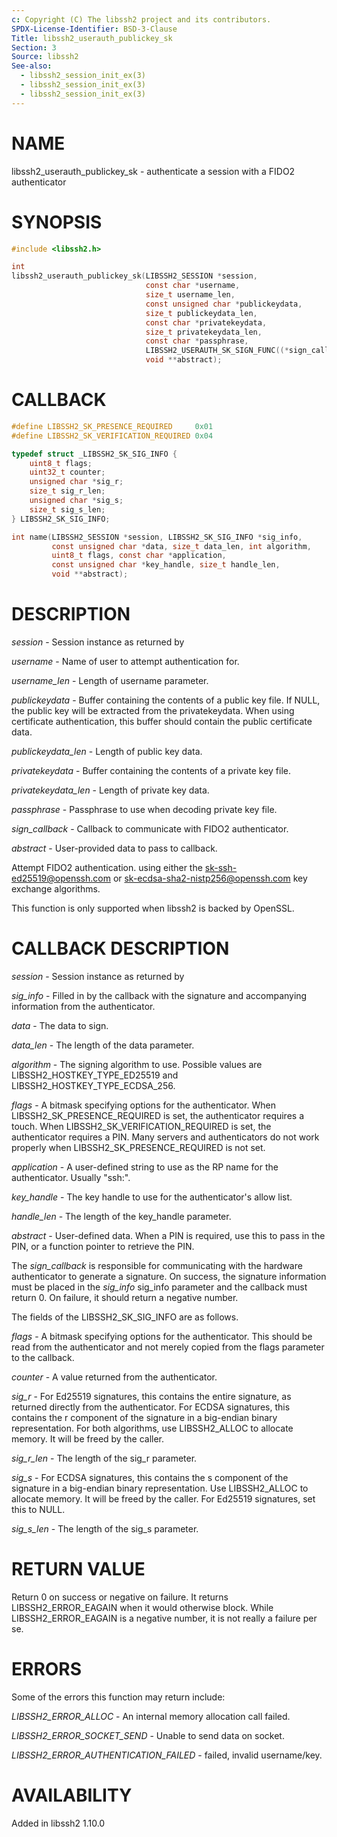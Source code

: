 ```yaml
---
c: Copyright (C) The libssh2 project and its contributors.
SPDX-License-Identifier: BSD-3-Clause
Title: libssh2_userauth_publickey_sk
Section: 3
Source: libssh2
See-also:
  - libssh2_session_init_ex(3)
  - libssh2_session_init_ex(3)
  - libssh2_session_init_ex(3)
---
```


# NAME

libssh2_userauth_publickey_sk - authenticate a session with a FIDO2 authenticator

# SYNOPSIS

~~~c
#include <libssh2.h>

int
libssh2_userauth_publickey_sk(LIBSSH2_SESSION *session,
                              const char *username,
                              size_t username_len,
                              const unsigned char *publickeydata,
                              size_t publickeydata_len,
                              const char *privatekeydata,
                              size_t privatekeydata_len,
                              const char *passphrase,
                              LIBSSH2_USERAUTH_SK_SIGN_FUNC((*sign_callback)),
                              void **abstract);
~~~

# CALLBACK

~~~c
#define LIBSSH2_SK_PRESENCE_REQUIRED     0x01
#define LIBSSH2_SK_VERIFICATION_REQUIRED 0x04

typedef struct _LIBSSH2_SK_SIG_INFO {
    uint8_t flags;
    uint32_t counter;
    unsigned char *sig_r;
    size_t sig_r_len;
    unsigned char *sig_s;
    size_t sig_s_len;
} LIBSSH2_SK_SIG_INFO;

int name(LIBSSH2_SESSION *session, LIBSSH2_SK_SIG_INFO *sig_info,
         const unsigned char *data, size_t data_len, int algorithm,
         uint8_t flags, const char *application,
         const unsigned char *key_handle, size_t handle_len,
         void **abstract);
~~~

# DESCRIPTION

*session* - Session instance as returned by

*username* - Name of user to attempt authentication for.

*username_len* - Length of username parameter.

*publickeydata* - Buffer containing the contents of a public key file. If
NULL, the public key will be extracted from the privatekeydata. When using
certificate authentication, this buffer should contain the public certificate
data.

*publickeydata_len* - Length of public key data.

*privatekeydata* - Buffer containing the contents of a private key file.

*privatekeydata_len* - Length of private key data.

*passphrase* - Passphrase to use when decoding private key file.

*sign_callback* - Callback to communicate with FIDO2 authenticator.

*abstract* - User-provided data to pass to callback.

Attempt FIDO2 authentication. using either the sk-ssh-ed25519@openssh.com or
sk-ecdsa-sha2-nistp256@openssh.com key exchange algorithms.

This function is only supported when libssh2 is backed by OpenSSL.

# CALLBACK DESCRIPTION

*session* - Session instance as returned by

*sig_info* - Filled in by the callback with the signature and accompanying
information from the authenticator.

*data* - The data to sign.

*data_len* - The length of the data parameter.

*algorithm* - The signing algorithm to use. Possible values are
LIBSSH2_HOSTKEY_TYPE_ED25519 and LIBSSH2_HOSTKEY_TYPE_ECDSA_256.

*flags* - A bitmask specifying options for the authenticator. When
LIBSSH2_SK_PRESENCE_REQUIRED is set, the authenticator requires a touch. When
LIBSSH2_SK_VERIFICATION_REQUIRED is set, the authenticator requires a PIN.
Many servers and authenticators do not work properly when
LIBSSH2_SK_PRESENCE_REQUIRED is not set.

*application* - A user-defined string to use as the RP name for the
authenticator. Usually "ssh:".

*key_handle* - The key handle to use for the authenticator's allow list.

*handle_len* - The length of the key_handle parameter.

*abstract* - User-defined data. When a PIN is required, use this to pass in
the PIN, or a function pointer to retrieve the PIN.

The *sign_callback* is responsible for communicating with the hardware
authenticator to generate a signature. On success, the signature information
must be placed in the *sig_info* sig_info parameter and the callback must
return 0. On failure, it should return a negative number.

The fields of the LIBSSH2_SK_SIG_INFO are as follows.

*flags* - A bitmask specifying options for the authenticator. This should
be read from the authenticator and not merely copied from the flags parameter
to the callback.

*counter* - A value returned from the authenticator.

*sig_r* - For Ed25519 signatures, this contains the entire signature, as
returned directly from the authenticator. For ECDSA signatures, this contains
the r component of the signature in a big-endian binary representation. For
both algorithms, use LIBSSH2_ALLOC to allocate memory. It will be freed by the
caller.

*sig_r_len* - The length of the sig_r parameter.

*sig_s* - For ECDSA signatures, this contains the s component of the
signature in a big-endian binary representation. Use LIBSSH2_ALLOC to allocate
memory. It will be freed by the caller. For Ed25519 signatures, set this to
NULL.

*sig_s_len* - The length of the sig_s parameter.

# RETURN VALUE

Return 0 on success or negative on failure. It returns
LIBSSH2_ERROR_EAGAIN when it would otherwise block. While
LIBSSH2_ERROR_EAGAIN is a negative number, it is not really a failure per se.

# ERRORS

Some of the errors this function may return include:

*LIBSSH2_ERROR_ALLOC* - An internal memory allocation call failed.

*LIBSSH2_ERROR_SOCKET_SEND* - Unable to send data on socket.

*LIBSSH2_ERROR_AUTHENTICATION_FAILED* - failed, invalid username/key.

# AVAILABILITY

Added in libssh2 1.10.0
